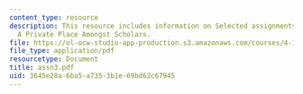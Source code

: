 ```yaml
---
content_type: resource
description: This resource includes information on Selected assignments from the class
  A Private Place Amongst Scholars.
file: https://ol-ocw-studio-app-production.s3.amazonaws.com/courses/4-125a-architecture-studio-building-in-landscapes-fall-2005/3645e28a6ba5a7353b1e69bd62c67945_assn3.pdf
file_type: application/pdf
resourcetype: Document
title: assn3.pdf
uid: 3645e28a-6ba5-a735-3b1e-69bd62c67945
---
```

